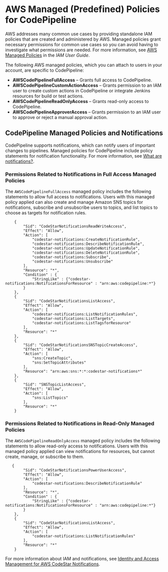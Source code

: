 # AWS Managed \(Predefined\) Policies for CodePipeline<a name="managed-policies"></a>

AWS addresses many common use cases by providing standalone IAM policies that are created and administered by AWS\. Managed policies grant necessary permissions for common use cases so you can avoid having to investigate what permissions are needed\. For more information, see [AWS Managed Policies](https://docs.aws.amazon.com/IAM/latest/UserGuide/access_policies_managed-vs-inline.html#aws-managed-policies) in the *IAM User Guide*\.

The following AWS managed policies, which you can attach to users in your account, are specific to CodePipeline:
+ **AWSCodePipelineFullAccess** – Grants full access to CodePipeline\.
+ **AWSCodePipelineCustomActionAccess** – Grants permission to an IAM user to create custom actions in CodePipeline or integrate Jenkins resources for build or test actions\.
+ **AWSCodePipelineReadOnlyAccess** – Grants read\-only access to CodePipeline\.
+ **AWSCodePipelineApproverAccess** – Grants permission to an IAM user to approve or reject a manual approval action\.

## CodePipeline Managed Policies and Notifications<a name="notifications-permissions"></a>

CodePipeline supports notifications, which can notify users of important changes to pipelines\.  Managed policies for CodePipeline include policy statements for notification functionality\. For more information, see [What are notifications?](https://docs.aws.amazon.com/codestar-notifications/latest/userguide/welcome.html)\.

### Permissions Related to Notifications in Full Access Managed Policies<a name="notifications-fullaccess"></a>

The `AWSCodePipelineFullAccess` managed policy includes the following statements to allow full access to notifications\. Users with this managed policy applied can also create and manage Amazon SNS topics for notifications, subscribe and unsubscribe users to topics, and list topics to choose as targets for notification rules\.

```
    {
        "Sid": "CodeStarNotificationsReadWriteAccess",
        "Effect": "Allow",
        "Action": [
            "codestar-notifications:CreateNotificationRule",
            "codestar-notifications:DescribeNotificationRule",
            "codestar-notifications:UpdateNotificationRule",
            "codestar-notifications:DeleteNotificationRule",
            "codestar-notifications:Subscribe",
            "codestar-notifications:Unsubscribe"
        ],
        "Resource": "*",
        "Condition" : {
            "StringLike" : {"codestar-notifications:NotificationsForResource" : "arn:aws:codepipeline:*"} 
        }
    },    
    {
        "Sid": "CodeStarNotificationsListAccess",
        "Effect": "Allow",
        "Action": [
            "codestar-notifications:ListNotificationRules",
            "codestar-notifications:ListTargets",
            "codestar-notifications:ListTagsforResource"
        ],
        "Resource": "*"
    },
    {
        "Sid": "CodeStarNotificationsSNSTopicCreateAccess",
        "Effect": "Allow",
        "Action": [
            "sns:CreateTopic",
            "sns:SetTopicAttributes"
        ],
        "Resource": "arn:aws:sns:*:*:codestar-notifications*"
    },
    {
        "Sid": "SNSTopicListAccess",
        "Effect": "Allow",
        "Action": [
            "sns:ListTopics"
        ],
        "Resource": "*"
    }
```

### Permissions Related to Notifications in Read\-Only Managed Policies<a name="notifications-readonly"></a>

The `AWSCodePipelineReadOnlyAccess` managed policy includes the following statements to allow read\-only access to notifications\. Users with this managed policy applied can view notifications for resources, but cannot create, manage, or subscribe to them\. 

```
   {
        "Sid": "CodeStarNotificationsPowerUserAccess",
        "Effect": "Allow",
        "Action": [
            "codestar-notifications:DescribeNotificationRule"
        ],
        "Resource": "*",
        "Condition" : {
            "StringLike" : {"codestar-notifications:NotificationsForResource" : "arn:aws:codepipeline:*"} 
        }
    },    
    {
        "Sid": "CodeStarNotificationsListAccess",
        "Effect": "Allow",
        "Action": [
            "codestar-notifications:ListNotificationRules"
        ],
        "Resource": "*"
    }
```

For more information about IAM and notifications, see [Identity and Access Management for AWS CodeStar Notifications](https://docs.aws.amazon.com/codestar-notifications/latest/userguide/security-iam.html)\.